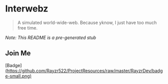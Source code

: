 # Interwebz

> A simulated world-wide-web. Because yknow, I just have too much free time.

*Note: This README is a pre-generated stub*

## Join Me

[Badge][(https://github.com/Rayzr522/ProjectResources/raw/master/RayzrDev/badge-small.png)](https://discord.io/rayzrdevofficial)
